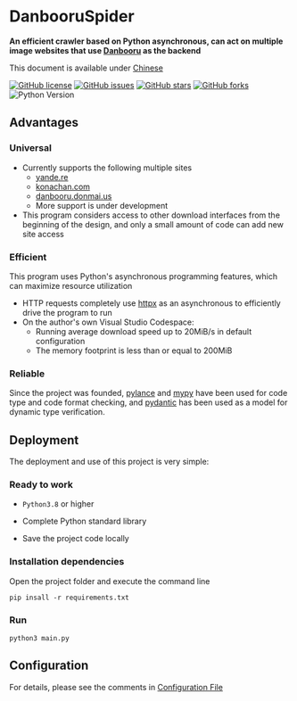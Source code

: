 # DanbooruSpider

**An efficient crawler based on Python asynchronous, can act on multiple image websites that use [Danbooru](https://github.com/danbooru/danbooru) as the backend**

This document is available under [Chinese](README.zh.md)

[![GitHub license](https://img.shields.io/github/license/mnixry/DanbooruSpider)](https://github.com/mnixry/DanbooruSpider/blob/master/LICENSE) [![GitHub issues ](https://img.shields.io/github/issues/mnixry/DanbooruSpider)](https://github.com/mnixry/DanbooruSpider/issues) [![GitHub stars](https://img.shields.io/github/stars/mnixry/DanbooruSpider)](https://github.com/mnixry/DanbooruSpider/stargazers) [![GitHub forks](https://img.shields.io/github/forks/mnixry/DanbooruSpider)](https://github.com/mnixry/DanbooruSpider/network) ![Python Version](https://img.shields.io/badge/Python-3.8%2B-brightgreen)

## Advantages

### Universal

- Currently supports the following multiple sites
    - [yande.re](http://yande.re/)
    - [konachan.com](https://konachan.com/)
    - [danbooru.donmai.us](https://danbooru.donmai.us/)
    - More support is under development
- This program considers access to other download interfaces from the beginning of the design, and only a small amount of code can add new site access

### Efficient

This program uses Python's asynchronous programming features, which can maximize resource utilization

- HTTP requests completely use [httpx](https://github.com/encode/httpx) as an asynchronous to efficiently drive the program to run
- On the author's own Visual Studio Codespace:
    - Running average download speed up to 20MiB/s in default configuration
    - The memory footprint is less than or equal to 200MiB

### Reliable

Since the project was founded, [pylance](https://marketplace.visualstudio.com/items?itemName=ms-python.vscode-pylance) and [mypy](https://github.com/python/mypy) have been used for code type and code format checking, and [pydantic](https://github.com/samuelcolvin/pydantic) has been used as a model for dynamic type verification.

## Deployment

The deployment and use of this project is very simple:

### Ready to work

- `Python3.8` or higher

- Complete Python standard library
- Save the project code locally

### Installation dependencies

Open the project folder and execute the command line

```shell
pip insall -r requirements.txt
```

### Run

```shell
python3 main.py
```

## Configuration

For details, please see the comments in [Configuration File](./data/config.default.yml)